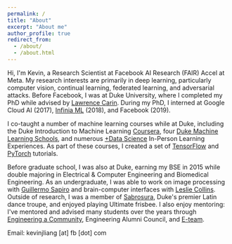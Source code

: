 ```yaml
---
permalink: /
title: "About"
excerpt: "About me"
author_profile: true
redirect_from: 
  - /about/
  - /about.html
---
```


Hi, I'm Kevin, a Research Scientist at Facebook AI Research (FAIR) Accel at Meta. 
My research interests are primarily in deep learning, particularly computer vision, continual learning, federated learning, and adversarial attacks. 
Before Facebook, I was at Duke University, where I completed my PhD while advised by [Lawrence Carin](https://ece.duke.edu/faculty/lawrence-carin).
During my PhD, I interned at Google Cloud AI (2017), [Infinia ML](https://infiniaml.com/) (2018), and Facebook (2019). 

I co-taught a number of machine learning courses while at Duke, including the Duke Introduction to Machine Learning [Coursera](https://www.coursera.org/learn/machine-learning-duke), four [Duke Machine Learning Schools](https://github.com/duke-mlss), and numerous [+Data Science](https://plus.datascience.duke.edu/) In-Person Learning Experiences.
As part of these courses, I created a set of [TensorFlow](https://github.com/duke-mlss/Duke-MLSS-2018) and [PyTorch](https://github.com/kevinjliang/PyTorchTutorials) tutorials.

Before graduate school, I was also at Duke, earning my BSE in 2015 while double majoring in Electrical & Computer Engineering and Biomedical Engineering. 
As an undergraduate, I was able to work on image processing with [Guillermo Sapiro](https://ece.duke.edu/faculty/guillermo-sapiro) and brain-computer interfaces with [Leslie Collins](https://ece.duke.edu/faculty/leslie-collins).
Outside of research, I was a member of [Sabrosura](http://dukesabrosura.weebly.com/), Duke's premier Latin dance troupe, and enjoyed playing Ultimate frisbee.
I also enjoy mentoring: I've mentored and advised many students over the years through [Engineering a Community](https://pratt.duke.edu/about/diversity/resources), Engineering Alumni Council, and [E-team](https://pratt.duke.edu/undergrad/students/advising/e-team).

Email: kevinjliang [at] fb [dot] com